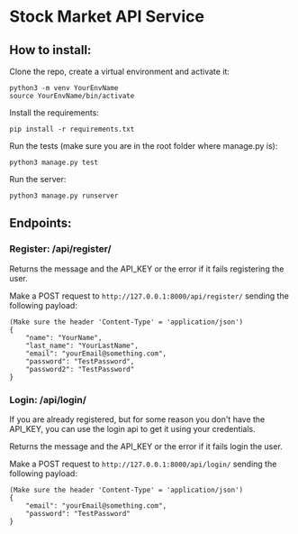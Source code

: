 # Stock Market API Service
## How to install:
Clone the repo, create a virtual environment and activate it:
```angular2html
python3 -m venv YourEnvName
source YourEnvName/bin/activate
```

Install the requirements:
```angular2html
pip install -r requirements.txt
```

Run the tests (make sure you are in the root folder where manage.py is):
```angular2html
python3 manage.py test
```

Run the server:
```angular2html
python3 manage.py runserver
```
## Endpoints: 

### Register: /api/register/
Returns the message and the API_KEY or the error if it fails registering the user.

Make a POST request to ```http://127.0.0.1:8000/api/register/``` sending the following payload:

```angular2html
(Make sure the header 'Content-Type' = 'application/json')
{
    "name": "YourName",
    "last_name": "YourLastName",
    "email": "yourEmail@something.com",
    "password": "TestPassword",
    "password2": "TestPassword"
}
```

### Login: /api/login/
If you are already registered, but for some reason you don't have the API_KEY, you can use the login api to get it using
your credentials.

Returns the message and the API_KEY or the error if it fails login the user.

Make a POST request to ```http://127.0.0.1:8000/api/login/``` sending the following payload:

```angular2html
(Make sure the header 'Content-Type' = 'application/json')
{
    "email": "yourEmail@something.com",
    "password": "TestPassword"
}
```
